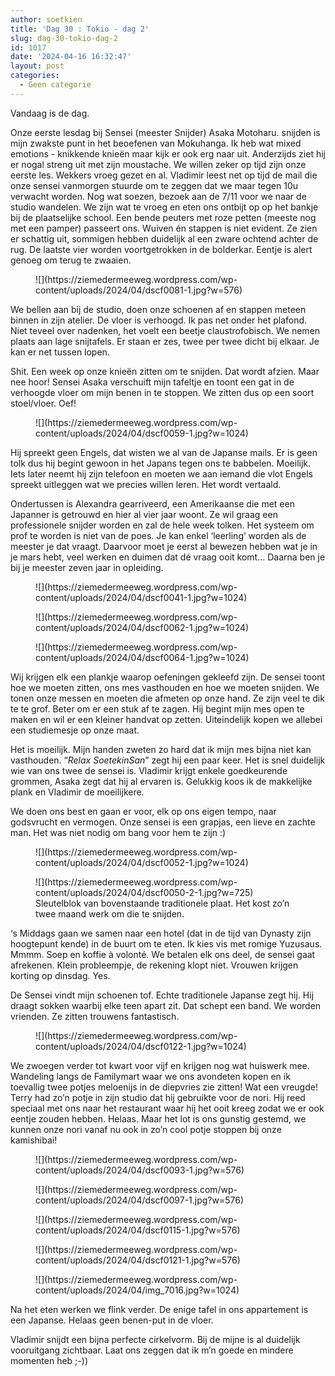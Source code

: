 ```yaml
---
author: soetkien
title: 'Dag 30 : Tokio - dag 2'
slug: dag-30-tokio-dag-2
id: 1017
date: '2024-04-16 16:32:47'
layout: post
categories:
  - Geen categorie
---
```


Vandaag is de dag.

Onze eerste lesdag bij Sensei (meester Snijder) Asaka Motoharu. snijden is mijn zwakste punt in het beoefenen van Mokuhanga. Ik heb wat mixed emotions - knikkende knieën maar kijk er ook erg naar uit. Anderzijds ziet hij er nogal streng uit met zijn moustache. We willen zeker op tijd zijn onze eerste les. Wekkers vroeg gezet en al. Vladimir leest net op tijd de mail die onze sensei vanmorgen stuurde om te zeggen dat we maar tegen 10u verwacht worden. Nog wat soezen, bezoek aan de 7/11 voor we naar de studio wandelen. We zijn wat te vroeg en eten ons ontbijt op op het bankje bij de plaatselijke school. Een bende peuters met roze petten (meeste nog met een pamper) passeert ons. Wuiven én stappen is niet evident. Ze zien er schattig uit, sommigen hebben duidelijk al een zware ochtend achter de rug. De laatste vier worden voortgetrokken in de bolderkar. Eentje is alert genoeg om terug te zwaaien.

<figure class="wp-block-image size-large">![](https://ziemedermeeweg.wordpress.com/wp-content/uploads/2024/04/dscf0081-1.jpg?w=576)</figure>

We bellen aan bij de studio, doen onze schoenen af en stappen meteen binnen in zijn atelier. De vloer is verhoogd. Ik pas net onder het plafond. Niet teveel over nadenken, het voelt een beetje claustrofobisch. We nemen plaats aan lage snijtafels. Er staan er zes, twee per twee dicht bij elkaar. Je kan er net tussen lopen.

Shit. Een week op onze knieën zitten om te snijden. Dat wordt afzien. Maar nee hoor! Sensei Asaka verschuift mijn tafeltje en toont een gat in de verhoogde vloer om mijn benen in te stoppen. We zitten dus op een soort stoel/vloer. Oef!

<figure class="wp-block-image size-large">![](https://ziemedermeeweg.wordpress.com/wp-content/uploads/2024/04/dscf0059-1.jpg?w=1024)</figure>

Hij spreekt geen Engels, dat wisten we al van de Japanse mails. Er is geen tolk dus hij begint gewoon in het Japans tegen ons te babbelen. Moeilijk. Iets later neemt hij zijn telefoon en moeten we aan iemand die vlot Engels spreekt uitleggen wat we precies willen leren. Het wordt vertaald.

Ondertussen is Alexandra gearriveerd, een Amerikaanse die met een Japanner is getrouwd en hier al vier jaar woont. Ze wil graag een professionele snijder worden en zal de hele week tolken. Het systeem om prof te worden is niet van de poes. Je kan enkel ‘leerling’ worden als de meester je dat vraagt. Daarvoor moet je eerst al bewezen hebben wat je in je mars hebt, veel werken en duimen dat dé vraag ooit komt… Daarna ben je bij je meester zeven jaar in opleiding.

<figure class="wp-block-image size-large">![](https://ziemedermeeweg.wordpress.com/wp-content/uploads/2024/04/dscf0041-1.jpg?w=1024)</figure>

<figure class="wp-block-image size-large">![](https://ziemedermeeweg.wordpress.com/wp-content/uploads/2024/04/dscf0062-1.jpg?w=1024)</figure>

<figure class="wp-block-image size-large">![](https://ziemedermeeweg.wordpress.com/wp-content/uploads/2024/04/dscf0064-1.jpg?w=1024)</figure>

Wij krijgen elk een plankje waarop oefeningen gekleefd zijn. De sensei toont hoe we moeten zitten, ons mes vasthouden en hoe we moeten snijden. We tonen onze messen en moeten die afmeten op onze hand. Ze zijn veel te dik te te grof. Beter om er een stuk af te zagen. Hij begint mijn mes open te maken en wil er een kleiner handvat op zetten. Uiteindelijk kopen we allebei een studiemesje op onze maat.

Het is moeilijk. Mijn handen zweten zo hard dat ik mijn mes bijna niet kan vasthouden. “_Relax SoetekinSan_” zegt hij een paar keer. Het is snel duidelijk wie van ons twee de sensei is. Vladimir krijgt enkele goedkeurende grommen, Asaka zegt dat hij al ervaren is. Gelukkig koos ik de makkelijke plank en Vladimir de moeilijkere.

We doen ons best en gaan er voor, elk op ons eigen tempo, naar godsvrucht en vermogen. Onze sensei is een grapjas, een lieve en zachte man. Het was niet nodig om bang voor hem te zijn :)

<figure class="wp-block-image size-large">![](https://ziemedermeeweg.wordpress.com/wp-content/uploads/2024/04/dscf0052-1.jpg?w=1024)</figure>

<figure class="wp-block-image size-large">![](https://ziemedermeeweg.wordpress.com/wp-content/uploads/2024/04/dscf0050-2-1.jpg?w=725)

<figcaption class="wp-element-caption">Sleutelblok van bovenstaande traditionele plaat. Het kost zo’n twee maand werk om die te snijden.</figcaption>

</figure>

‘s Middags gaan we samen naar een hotel (dat in de tijd van Dynasty zijn hoogtepunt kende) in de buurt om te eten. Ik kies vis met romige Yuzusaus. Mmmm. Soep en koffie à volonté. We betalen elk ons deel, de sensei gaat afrekenen. Klein probleempje, de rekening klopt niet. Vrouwen krijgen korting op dinsdag. Yes.

De Sensei vindt mijn schoenen tof. Echte traditionele Japanse zegt hij. Hij draagt sokken waarbij elke teen apart zit. Dat schept een band. We worden vrienden. Ze zitten trouwens fantastisch.

<figure class="wp-block-image size-large">![](https://ziemedermeeweg.wordpress.com/wp-content/uploads/2024/04/dscf0122-1.jpg?w=1024)</figure>

We zwoegen verder tot kwart voor vijf en krijgen nog wat huiswerk mee. Wandeling langs de Familymart waar we ons avondeten kopen en ik toevallig twee potjes meloenijs in de diepvries zie zitten! Wat een vreugde! Terry had zo’n potje in zijn studio dat hij gebruikte voor de nori. Hij reed speciaal met ons naar het restaurant waar hij het ooit kreeg zodat we er ook eentje zouden hebben. Helaas. Maar het lot is ons gunstig gestemd, we kunnen onze nori vanaf nu ook in zo’n cool potje stoppen bij onze kamishibai!

<figure class="wp-block-image size-large">![](https://ziemedermeeweg.wordpress.com/wp-content/uploads/2024/04/dscf0093-1.jpg?w=576)</figure>

<figure class="wp-block-image size-large">![](https://ziemedermeeweg.wordpress.com/wp-content/uploads/2024/04/dscf0097-1.jpg?w=576)</figure>

<figure class="wp-block-image size-large">![](https://ziemedermeeweg.wordpress.com/wp-content/uploads/2024/04/dscf0115-1.jpg?w=576)</figure>

<figure class="wp-block-image size-large">![](https://ziemedermeeweg.wordpress.com/wp-content/uploads/2024/04/dscf0121-1.jpg?w=576)</figure>

<figure class="wp-block-image size-large">![](https://ziemedermeeweg.wordpress.com/wp-content/uploads/2024/04/img_7016.jpg?w=1024)</figure>

Na het eten werken we flink verder. De enige tafel in ons appartement is een Japanse. Helaas geen benen-put in de vloer.

Vladimir snijdt een bijna perfecte cirkelvorm. Bij de mijne is al duidelijk vooruitgang zichtbaar. Laat ons zeggen dat ik m’n goede en mindere momenten heb ;-))